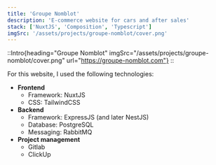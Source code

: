 ```yaml
---
title: 'Groupe Nomblot'
description: 'E-commerce website for cars and after sales'
stack: ['NuxtJS', 'Composition', 'Typescript']
imgSrc: '/assets/projects/groupe-nomblot/cover.png'
---
```

::Intro{heading="Groupe Nomblot" imgSrc="/assets/projects/groupe-nomblot/cover.png" url="https://groupe-nomblot.com"}
::

For this website, I used the following technologies:
- **Frontend**
  - Framework: NuxtJS
  - CSS: TailwindCSS
- **Backend**
  - Framework: ExpressJS (and later NestJS)
  - Database: PostgreSQL
  - Messaging: RabbitMQ
- **Project management**
  - Gitlab
  - ClickUp